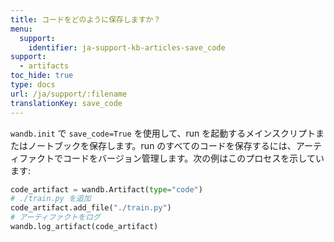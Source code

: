 ```yaml
---
title: コードをどのように保存しますか？
menu:
  support:
    identifier: ja-support-kb-articles-save_code‌
support:
  - artifacts
toc_hide: true
type: docs
url: /ja/support/:filename
translationKey: save_code‌
---
```

`wandb.init` で `save_code=True` を使用して、run を起動するメインスクリプトまたはノートブックを保存します。run のすべてのコードを保存するには、アーティファクトでコードをバージョン管理します。次の例はこのプロセスを示しています:

```python
code_artifact = wandb.Artifact(type="code")
# ./train.py を追加
code_artifact.add_file("./train.py")
# アーティファクトをログ
wandb.log_artifact(code_artifact)
```